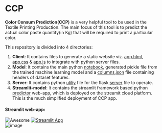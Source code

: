 # CCP
**Color Consum Prediction(CCP)** is a very helpful tool to be used in the Textile Printing Production. The main focus of this tool is to predict the actual color paste quantity(in Kg) that will be required to print a particular color.  
   
This repository is divided into 4 directories:  
1. **Client**: It contains files to generate a static website viz. [app.html](https://github.com/sinchan-s/CCP/blob/main/client/app.html), [app.css](https://github.com/sinchan-s/CCP/blob/main/client/app.css) & [app.js](https://github.com/sinchan-s/CCP/blob/main/client/app.js) to integrate with python server files.
2. **Model**: It contains the main python [notebook](https://github.com/sinchan-s/CCP/blob/main/model/Color-Consum-Prediction.ipynb), generated pickle file from the trained machine learning model and a [columns.json](https://github.com/sinchan-s/CCP/blob/main/model/columns.json) file containing headers of dataset features.
3. **Server**: It contains python [utiliy](https://github.com/sinchan-s/CCP/blob/main/server/util.py) file for the flask [server](https://github.com/sinchan-s/CCP/blob/main/server/server.py) file to operate.
4. **Streamlit-model**: It contains the streamlit framework based python [predictor](https://github.com/sinchan-s/CCP/blob/main/streamlit-model/st-color_pred.py) web-app, which is deployed on the streamit cloud platform. This is the much simplified deployment of CCP app.  
   
#### Streamlit web-app:
![Awesome](https://cdn.rawgit.com/sindresorhus/awesome/d7305f38d29fed78fa85652e3a63e154dd8e8829/media/badge.svg)
[![Streamlit App](https://static.streamlit.io/badges/streamlit_badge_black_white.svg)](https://sinchan-s-ccp-streamlit-modelst-color-pred-9yqvu3.streamlitapp.com/)   
![image](https://user-images.githubusercontent.com/63915540/179753006-74ee78e5-c94b-4f0f-b679-5155bb01bfb5.png)

